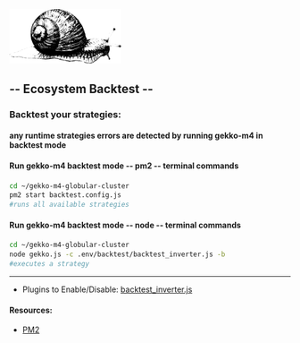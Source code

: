 <img src="https://github.com/universalbit-dev/gekko-m4/blob/master/images/snail.png" width="200" />

## -- Ecosystem Backtest -- 
### Backtest your strategies:
#### any runtime strategies errors are detected by running gekko-m4 in backtest mode

#### Run gekko-m4 backtest mode -- pm2 -- terminal commands
```bash
cd ~/gekko-m4-globular-cluster
pm2 start backtest.config.js
#runs all available strategies

```


#### Run gekko-m4 backtest mode  -- node -- terminal commands
```bash
cd ~/gekko-m4-globular-cluster
node gekko.js -c .env/backtest/backtest_inverter.js -b
#executes a strategy
```
---

* Plugins to Enable/Disable: [backtest_inverter.js](https://github.com/universalbit-dev/gekko-m4/blob/master/.env/backtest/backtest_inverter.js)

#### Resources:
* [PM2](https://pm2.io/docs/runtime/guide/process-management/)  

